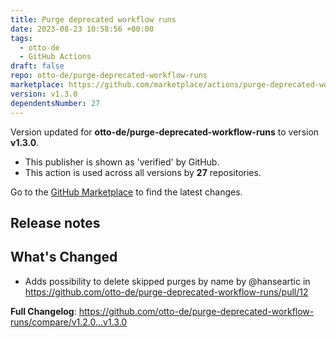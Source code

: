 ```yaml
---
title: Purge deprecated workflow runs
date: 2023-08-23 10:58:56 +00:00
tags:
  - otto-de
  - GitHub Actions
draft: false
repo: otto-de/purge-deprecated-workflow-runs
marketplace: https://github.com/marketplace/actions/purge-deprecated-workflow-runs
version: v1.3.0
dependentsNumber: 27
---
```



Version updated for **otto-de/purge-deprecated-workflow-runs** to version **v1.3.0**.
- This publisher is shown as 'verified' by GitHub.
- This action is used across all versions by **27** repositories.

Go to the [GitHub Marketplace](https://github.com/marketplace/actions/purge-deprecated-workflow-runs) to find the latest changes.

## Release notes

## What's Changed
* Adds possibility to delete skipped purges by name by @hanseartic in https://github.com/otto-de/purge-deprecated-workflow-runs/pull/12


**Full Changelog**: https://github.com/otto-de/purge-deprecated-workflow-runs/compare/v1.2.0...v1.3.0
